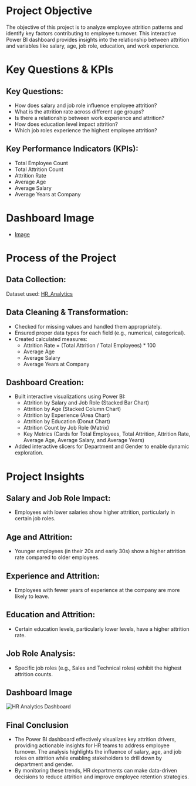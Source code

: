 # Project Objective
The objective of this project is to analyze employee attrition patterns and identify key factors contributing to employee turnover. This interactive Power BI dashboard provides insights into the relationship between attrition and variables like salary, age, job role, education, and work experience.

# Key Questions & KPIs
## Key Questions:
- How does salary and job role influence employee attrition?
- What is the attrition rate across different age groups?
- Is there a relationship between work experience and attrition?
- How does education level impact attrition?
- Which job roles experience the highest employee attrition?
## Key Performance Indicators (KPIs):
- Total Employee Count
- Total Attrition Count
- Attrition Rate
- Average Age
- Average Salary
- Average Years at Company

# Dashboard Image
- <a href = "https://github.com/AkashKumar-47/HR-Analytics/blob/main/HR%20Analytics%20Dashboard.png">Image</a>
# Process of the Project
## Data Collection:
Dataset used: <a href = "https://github.com/AkashKumar-47/HR-Analytics/blob/main/HR_Analytics.csv">HR_Analytics</a> 
## Data Cleaning & Transformation:
- Checked for missing values and handled them appropriately.
- Ensured proper data types for each field (e.g., numerical, categorical).
- Created calculated measures: 
  - Attrition Rate = (Total Attrition / Total Employees) * 100
  - Average Age
  - Average Salary
  - Average Years at Company
## Dashboard Creation:
- Built interactive visualizations using Power BI: 
  - Attrition by Salary and Job Role (Stacked Bar Chart)
  - Attrition by Age (Stacked Column Chart)
  - Attrition by Experience (Area Chart)
  - Attrition by Education (Donut Chart)
  - Attrition Count by Job Role (Matrix)
  - Key Metrics (Cards for Total Employees, Total Attrition, Attrition Rate, Average Age, Average Salary, and Average Years)
- Added interactive slicers for Department and Gender to enable dynamic exploration.

# Project Insights
## Salary and Job Role Impact: 
- Employees with lower salaries show higher attrition, particularly in certain job roles.
## Age and Attrition: 
- Younger employees (in their 20s and early 30s) show a higher attrition rate compared to older employees.
## Experience and Attrition: 
- Employees with fewer years of experience at the company are more likely to leave.
## Education and Attrition: 
- Certain education levels, particularly lower levels, have a higher attrition rate.
## Job Role Analysis: 
- Specific job roles (e.g., Sales and Technical roles) exhibit the highest attrition counts.

## Dashboard Image
![HR Analytics Dashboard](https://github.com/user-attachments/assets/903a6bef-d862-4329-9ffc-5ebfe847b806)

## Final Conclusion
- The Power BI dashboard effectively visualizes key attrition drivers, providing actionable insights for HR teams to address employee turnover. The analysis highlights the influence of salary, age, and job roles on attrition while enabling stakeholders to drill down by department and gender.
- By monitoring these trends, HR departments can make data-driven decisions to reduce attrition and improve employee retention strategies.
